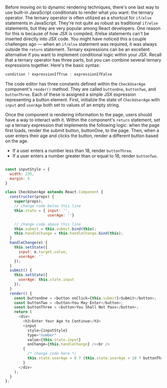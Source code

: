 Before moving on to dynamic rendering techniques, 
there's one last way to use built-in JavaScript conditionals to render what you want: the ternary operator. 
The ternary operator is often utilized as a shortcut for `if/else` statements in JavaScript. 
They're not quite as robust as traditional `if/else` statements, but they are very popular among React developers. 
One reason for this is because of how JSX is compiled, if/else statements can't be inserted directly into JSX code. 
You might have noticed this a couple challenges ago — when an `if/else` statement was required, 
it was always outside the `return` statement. 
Ternary expressions can be an excellent alternative if you want to implement conditional logic within your JSX. 
Recall that a ternary operator has three parts, but you can combine several ternary expressions together. 
Here's the basic syntax:

```js
condition ? expressionIfTrue : expressionIfFalse
```

The code editor has three constants defined within the `CheckUserAge` component's `render()` method. 
They are called `buttonOne`, `buttonTwo`, and `buttonThree`. 
Each of these is assigned a simple JSX expression representing a button element. 
First, initialize the state of `CheckUserAge` with `input` and `userAge` both set to values of an empty string.

Once the component is rendering information to the page, users should have a way to interact with it. 
Within the component's `return` statement, set up a ternary expression that implements the following logic: 
when the page first loads, render the submit button, buttonOne, to the page. 
Then, when a user enters their age and clicks the button, render a different button based on the age. 
* If a user enters a number less than 18, render `buttonThree`. 
* If a user enters a number greater than or equal to 18, render `buttonTwo`.

```js

const inputStyle = {
  width: 235,
  margin: 5
}

class CheckUserAge extends React.Component {
  constructor(props) {
    super(props);
    // change code below this line
    this.state = { input: '',
                   userAge: ''}

    // change code above this line
    this.submit = this.submit.bind(this);
    this.handleChange = this.handleChange.bind(this);
  }
  handleChange(e) {
    this.setState({
      input: e.target.value,
      userAge: ''
    });
  }
  submit() {
    this.setState({
      userAge: this.state.input
    });
  }
  render() {
    const buttonOne = <button onClick={this.submit}>Submit</button>;
    const buttonTwo = <button>You May Enter</button>;
    const buttonThree = <button>You Shall Not Pass</button>;
    return (
      <div>
        <h3>Enter Your Age to Continue</h3>
        <input
          style={inputStyle}
          type="number"
          value={this.state.input}
          onChange={this.handleChange} /><br />
        {
          /* change code here */
          this.state.userAge > 0 ? (this.state.userAge < 18 ? buttonThree : buttonTwo) : buttonOne
        }
      </div>
    );
  }
};
